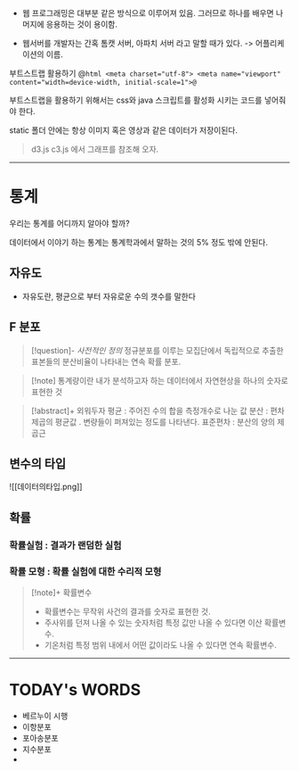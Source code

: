 - 웹 프로그래밍은 대부분 같은 방식으로 이루어져 있음. 그러므로 하나를 배우면 나머지에 응용하는 것이 용이함.

- 웹서버를 개발자는 간혹 톰캣 서버, 아파치 서버 라고 말할 때가 있다. -> 어플리케이션의 이름.

부트스트랩 활용하기
@```html
    <meta charset="utf-8">
    <meta name="viewport" content="width=device-width, initial-scale=1">@```

부트스트랩을 활용하기 위해서는 css와 java 스크립트를 활성화 시키는 코드를 넣어줘야 한다.

static 폴더 안에는 항상 이미지 혹은 영상과 같은 데이터가 저장이된다.

> d3.js c3.js 에서 그래프를 참조해 오자.

---

# **통계**


우리는 통계를 어디까지 알아야 할까? 

데이터에서 이야기 하는 통계는 통계학과에서 말하는 것의 5% 정도 밖에 안된다.

## 자유도

- 자유도란, 평균으로 부터 자유로운 수의 갯수를 말한다



## F 분포

>[!question]- *사전적인 정의*
>정규분포를 이루는 모집단에서 독립적으로 추출한 표본들의 분산비율이 나타내는  연속 확률 분포.

>[!note]  통계량이란
>내가 분석하고자 하는 데이터에서 자연현상을 하나의 숫자로 표현한 것

>[!abstract]+ 외워두자
>평균 :  주어진 수의 합을 측정개수로 나눈 값
>분산 :  편차 제곱의 평균값 . 변량들이 퍼져있는 정도를 나타낸다.
>표준편차 : 분산의  양의 제곱근

## 변수의 타입

![[데이터의타입.png]]


## 확률

### 확률실험 : 결과가 랜덤한 실험
### 확률 모형 : 확률 실험에 대한 수리적 모형

>[!note]+ 확률변수
>- 확률변수는 무작위 사건의 결과를 숫자로 표현한 것.
>- 주사위를 던져 나올 수 있는 숫자처럼 특정 값만 나올 수 있다면 이산 확률변수.
>- 기온처럼 특정 범위 내에서 어떤 값이라도 나올 수 있다면 연속 확률변수.


---

# TODAY's WORDS

- 베르누이 시행
- 이항분포
- 포아송분포
- 지수분포
- 












